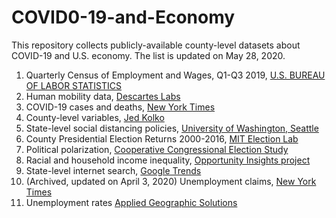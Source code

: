# COVID0-19-and-Economy
This repository collects publicly-available county-level datasets about COVID-19 and U.S. economy. The list is updated on May 28, 2020.

1. Quarterly Census of Employment and Wages, Q1-Q3 2019, [U.S. BUREAU OF LABOR STATISTICS](https://www.bls.gov/cew/)
2. Human mobility data, [Descartes Labs](https://www.descarteslabs.com/)
3. COVID-19 cases and deaths, [New York Times](https://github.com/nytimes/covid-19-data)
4. County-level variables, [Jed Kolko](http://jedkolko.com/2020/04/15/where-covid19-death-rates-are-highest/)
5. State-level social distancing policies, [University of Washington, Seattle](https://github.com/CSHong9/SocialDistancing)
6. County Presidential Election Returns 2000-2016, [MIT Election Lab](https://doi.org/10.7910/DVN/VOQCHQ)
7. Political polarization, [Cooperative Congressional Election Study](https://cces.gov.harvard.edu/)
8. Racial and household income inequality, [Opportunity Insights project](https://opportunityinsights.org/data/?geographic_level=102&topic=110&paper_id=0#resource-listing)
9. State-level internet search, [Google Trends](https://trends.google.com/trends/story/US_cu_4Rjdh3ABAABMHM_en)
10. (Archived, updated on April 3, 2020) Unemployment claims, [New York Times](https://www.nytimes.com/interactive/2020/03/26/upshot/coronavirus-millions-unemployment-claims.html)
11. Unemployment rates [Applied Geographic Solutions](http://agsdataproducts.com/unemployment/)
